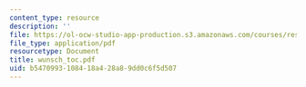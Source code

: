 ```yaml
---
content_type: resource
description: ''
file: https://ol-ocw-studio-app-production.s3.amazonaws.com/courses/res-12-000-evolution-of-physical-oceanography-spring-2007/b5470993108418a428a89dd0c6f5d507_wunsch_toc.pdf
file_type: application/pdf
resourcetype: Document
title: wunsch_toc.pdf
uid: b5470993-1084-18a4-28a8-9dd0c6f5d507
---
```

